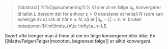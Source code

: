 
> [!abstract] %%Oppsummering%%
Vi sier at en følge ${a_n}$ konvergerer til tallet $L$ dersom det for enhver $\varepsilon>0$ eksisterer et heltall $N$ (som kan avhenge av $\varepsilon$) slik at når $n\geq N$, så er $|a_n−L|<\varepsilon$. Vi bruker notasjonen $\lim\limits_{n\to \infty}a_n=L$.

Svært ofte trenger man å finne ut om en følge konvergerer eller ikke.
En [[Matte/Følger/Følger|monoton, begrenset følge]] er alltid konvergent.
